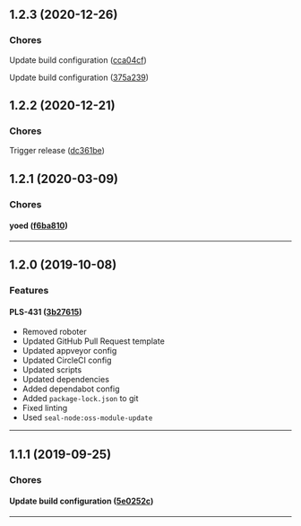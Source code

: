 ## 1.2.3 (2020-12-26)

### Chores


Update build configuration ([cca04cf](https://github.com/sealsystems/node-failure/commit/cca04cf))

Update build configuration ([375a239](https://github.com/sealsystems/node-failure/commit/375a239))

## 1.2.2 (2020-12-21)

### Chores


Trigger release ([dc361be](https://github.com/sealsystems/node-failure/commit/dc361be))

## 1.2.1 (2020-03-09)

### Chores


#### yoed ([f6ba810](https://github.com/sealsystems/node-failure/commit/f6ba810))



---

## 1.2.0 (2019-10-08)

### Features


#### PLS-431 ([3b27615](https://github.com/sealsystems/node-failure/commit/3b27615))

- Removed roboter
 - Updated GitHub Pull Request template
 - Updated appveyor config
 - Updated CircleCI config
 - Updated scripts
 - Updated dependencies
 - Added dependabot config
 - Added `package-lock.json` to git
 - Fixed linting
 - Used `seal-node:oss-module-update`


---

## 1.1.1 (2019-09-25)

### Chores


#### Update build configuration ([5e0252c](https://github.com/sealsystems/node-failure/commit/5e0252c))



---
